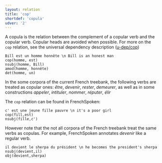 ```yaml
---
layout: relation
title: 'cop'
shortdef: 'copula'
udver: '2'
---
```


A copula is the relation between the complement of a copular verb and
the copular verb. Copular heads are avoided when possible. For more on the `cop` relation, see the universal dependency description ([u-dep/cop]())

~~~ sdparse
Bill est un homme honnête \n Bill is an honest man
cop(homme, est)
nsubj(homme, Bill)
amod(homme, honnête)
det(homme, un)
~~~

In the some corpora of the current French treebank, the following verbs are treated as copular ones: _être_, _devenir_, _rester_, _demeurer_, as well as in some constructions _appeler_, _intituler_, _nommer_, _réputer_, _élir_

The `cop` relation can be found in FrenchSpoken:

~~~ sdparse
c' est une jeune fille pauvre \n it's a poor girl
cop(fill,est)
nsubj(fille,c')
~~~ 

However note that the not all corpora of the French treebank treat the same verbs as copulas. For example, FrenchSpoken annotates _devenir_ like a regular verb.

~~~ sdparse
il devient le sherpa du président \n he becomes the president's sherpa
nsubj(devient,il)
obj(devient,sherpa)
~~~

